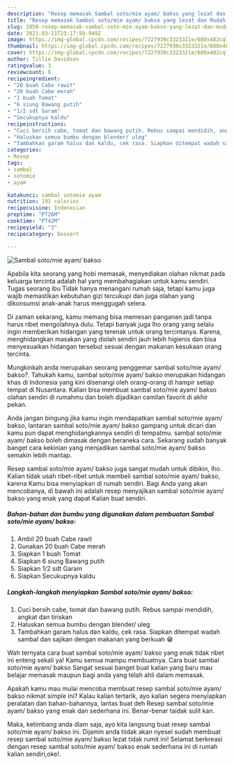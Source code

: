 ```yaml
---
description: "Resep memasak Sambal soto/mie ayam/ bakso yang lezat dan Mudah Dibuat"
title: "Resep memasak Sambal soto/mie ayam/ bakso yang lezat dan Mudah Dibuat"
slug: 1050-resep-memasak-sambal-soto-mie-ayam-bakso-yang-lezat-dan-mudah-dibuat
date: 2021-03-11T23:17:59.949Z
image: https://img-global.cpcdn.com/recipes/7227930c3323321e/680x482cq70/sambal-sotomie-ayam-bakso-foto-resep-utama.jpg
thumbnail: https://img-global.cpcdn.com/recipes/7227930c3323321e/680x482cq70/sambal-sotomie-ayam-bakso-foto-resep-utama.jpg
cover: https://img-global.cpcdn.com/recipes/7227930c3323321e/680x482cq70/sambal-sotomie-ayam-bakso-foto-resep-utama.jpg
author: Tillie Davidson
ratingvalue: 3
reviewcount: 8
recipeingredient:
- "20 buah Cabe rawit"
- "20 buah Cabe merah"
- "1 buah Tomat"
- "6 siung Bawang putih"
- "1/2 sdt Garam"
- "Secukupnya kaldu"
recipeinstructions:
- "Cuci bersih cabe, tomat dan bawang putih. Rebus sampai mendidih, angkat dan tiriskan"
- "Haluskan semua bumbu dengan blender/ uleg"
- "Tambahkan garam halus dan kaldu, cek rasa. Siapkan ditempat wadah sambal dan sajikan dengan makanan yang berkuah 😁"
categories:
- Resep
tags:
- sambal
- sotomie
- ayam

katakunci: sambal sotomie ayam 
nutrition: 191 calories
recipecuisine: Indonesian
preptime: "PT26M"
cooktime: "PT42M"
recipeyield: "3"
recipecategory: Dessert

---
```



![Sambal soto/mie ayam/ bakso](https://img-global.cpcdn.com/recipes/7227930c3323321e/680x482cq70/sambal-sotomie-ayam-bakso-foto-resep-utama.jpg)

Apabila kita seorang yang hobi memasak, menyediakan olahan nikmat pada keluarga tercinta adalah hal yang membahagiakan untuk kamu sendiri. Tugas seorang ibu Tidak hanya menangani rumah saja, tetapi kamu juga wajib memastikan kebutuhan gizi tercukupi dan juga olahan yang dikonsumsi anak-anak harus menggugah selera.

Di zaman  sekarang, kamu memang bisa memesan panganan jadi tanpa harus ribet mengolahnya dulu. Tetapi banyak juga lho orang yang selalu ingin memberikan hidangan yang terenak untuk orang tercintanya. Karena, menghidangkan masakan yang diolah sendiri jauh lebih higienis dan bisa menyesuaikan hidangan tersebut sesuai dengan makanan kesukaan orang tercinta. 



Mungkinkah anda merupakan seorang penggemar sambal soto/mie ayam/ bakso?. Tahukah kamu, sambal soto/mie ayam/ bakso merupakan hidangan khas di Indonesia yang kini disenangi oleh orang-orang di hampir setiap tempat di Nusantara. Kalian bisa membuat sambal soto/mie ayam/ bakso olahan sendiri di rumahmu dan boleh dijadikan camilan favorit di akhir pekan.

Anda jangan bingung jika kamu ingin mendapatkan sambal soto/mie ayam/ bakso, lantaran sambal soto/mie ayam/ bakso gampang untuk dicari dan kamu pun dapat menghidangkannya sendiri di tempatmu. sambal soto/mie ayam/ bakso boleh dimasak dengan beraneka cara. Sekarang sudah banyak banget cara kekinian yang menjadikan sambal soto/mie ayam/ bakso semakin lebih mantap.

Resep sambal soto/mie ayam/ bakso juga sangat mudah untuk dibikin, lho. Kalian tidak usah ribet-ribet untuk membeli sambal soto/mie ayam/ bakso, karena Kamu bisa menyiapkan di rumah sendiri. Bagi Anda yang akan mencobanya, di bawah ini adalah resep menyajikan sambal soto/mie ayam/ bakso yang enak yang dapat Kalian buat sendiri.

<!--inarticleads1-->

##### Bahan-bahan dan bumbu yang digunakan dalam pembuatan Sambal soto/mie ayam/ bakso:

1. Ambil 20 buah Cabe rawit
1. Gunakan 20 buah Cabe merah
1. Siapkan 1 buah Tomat
1. Siapkan 6 siung Bawang putih
1. Siapkan 1/2 sdt Garam
1. Siapkan Secukupnya kaldu




<!--inarticleads2-->

##### Langkah-langkah menyiapkan Sambal soto/mie ayam/ bakso:

1. Cuci bersih cabe, tomat dan bawang putih. Rebus sampai mendidih, angkat dan tiriskan
1. Haluskan semua bumbu dengan blender/ uleg
1. Tambahkan garam halus dan kaldu, cek rasa. Siapkan ditempat wadah sambal dan sajikan dengan makanan yang berkuah 😁




Wah ternyata cara buat sambal soto/mie ayam/ bakso yang enak tidak ribet ini enteng sekali ya! Kamu semua mampu membuatnya. Cara buat sambal soto/mie ayam/ bakso Sangat sesuai banget buat kalian yang baru mau belajar memasak maupun bagi anda yang telah ahli dalam memasak.

Apakah kamu mau mulai mencoba membuat resep sambal soto/mie ayam/ bakso nikmat simple ini? Kalau kalian tertarik, ayo kalian segera menyiapkan peralatan dan bahan-bahannya, lantas buat deh Resep sambal soto/mie ayam/ bakso yang enak dan sederhana ini. Benar-benar taidak sulit kan. 

Maka, ketimbang anda diam saja, ayo kita langsung buat resep sambal soto/mie ayam/ bakso ini. Dijamin anda tiidak akan nyesel sudah membuat resep sambal soto/mie ayam/ bakso lezat tidak rumit ini! Selamat berkreasi dengan resep sambal soto/mie ayam/ bakso enak sederhana ini di rumah kalian sendiri,oke!.

